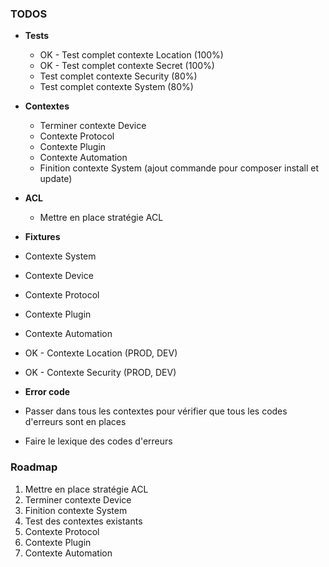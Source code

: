 ### TODOS

- **Tests**
  - OK - Test complet contexte Location (100%)
  - OK - Test complet contexte Secret (100%)
  - Test complet contexte Security (80%)
  - Test complet contexte System (80%)

- **Contextes**
  - Terminer contexte Device
  - Contexte Protocol
  - Contexte Plugin
  - Contexte Automation
  - Finition contexte System (ajout commande pour composer install et update)

- **ACL**
  - Mettre en place stratégie ACL

- **Fixtures**
- Contexte System
- Contexte Device
- Contexte Protocol
- Contexte Plugin
- Contexte Automation
- OK - Contexte Location (PROD, DEV)
- OK - Contexte Security (PROD, DEV)

- **Error code**
- Passer dans tous les contextes pour vérifier que tous les codes d'erreurs sont en places
- Faire le lexique des codes d'erreurs

### Roadmap

1. Mettre en place stratégie ACL
2. Terminer contexte Device
3. Finition contexte System
4. Test des contextes existants
5. Contexte Protocol
6. Contexte Plugin
7. Contexte Automation
